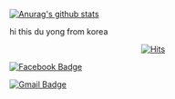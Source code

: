  
 
  [![Anurag's github stats](https://github-readme-stats.vercel.app/api?username=Yondubuntu)](https://github.com/anuraghazra/github-readme-stats)


hi this du yong from korea 


<div align=center>
	
  [![Hits](https://hits.seeyoufarm.com/api/count/incr/badge.svg?url=https%3A%2F%2Fgithub.com%2FYondubuntu)](https://hits.seeyoufarm.com) 
	
	
</div>
  
[![Facebook Badge](https://img.shields.io/badge/facebook-1877f2?style=flat-square&logo=facebook&logoColor=white&link=https://www.facebook.com/endyd4)](https://www.facebook.com/tutu2slow)
	
[![Gmail Badge](https://img.shields.io/badge/Gmail-d14836?style=flat-square&logo=Gmail&logoColor=white&link=mailto:jdy970130@gmail.com)](mailto:jdy970130@gmail.com)
	

